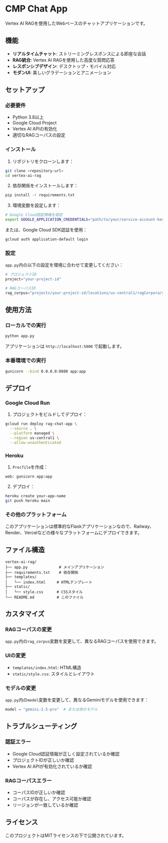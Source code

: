 # CMP Chat App

Vertex AI RAGを使用したWebベースのチャットアプリケーションです。

## 機能

- **リアルタイムチャット**: ストリーミングレスポンスによる即座な会話
- **RAG統合**: Vertex AI RAGを使用した高度な質問応答
- **レスポンシブデザイン**: デスクトップ・モバイル対応
- **モダンUI**: 美しいグラデーションとアニメーション

## セットアップ

### 必要要件

- Python 3.8以上
- Google Cloud Project
- Vertex AI APIの有効化
- 適切なRAGコーパスの設定

### インストール

1. リポジトリをクローンします：
```bash
git clone <repository-url>
cd vertex-ai-rag
```

2. 依存関係をインストールします：
```bash
pip install -r requirements.txt
```

3. 環境変数を設定します：
```bash
# Google Cloud認証情報を設定
export GOOGLE_APPLICATION_CREDENTIALS="path/to/your/service-account-key.json"
```

または、Google Cloud SDK認証を使用：
```bash
gcloud auth application-default login
```

### 設定

`app.py`内の以下の設定を環境に合わせて変更してください：

```python
# プロジェクトID
project="your-project-id"

# RAGコーパスID
rag_corpus="projects/your-project-id/locations/us-central1/ragCorpora/your-corpus-id"
```

## 使用方法

### ローカルでの実行

```bash
python app.py
```

アプリケーションは `http://localhost:5000` で起動します。

### 本番環境での実行

```bash
gunicorn --bind 0.0.0.0:8080 app:app
```

## デプロイ

### Google Cloud Run

1. プロジェクトをビルドしてデプロイ：
```bash
gcloud run deploy rag-chat-app \
  --source . \
  --platform managed \
  --region us-central1 \
  --allow-unauthenticated
```

### Heroku

1. `Procfile`を作成：
```
web: gunicorn app:app
```

2. デプロイ：
```bash
heroku create your-app-name
git push heroku main
```

### その他のプラットフォーム

このアプリケーションは標準的なFlaskアプリケーションなので、Railway、Render、Vercelなどの様々なプラットフォームにデプロイできます。

## ファイル構造

```
vertex-ai-rag/
├── app.py              # メインアプリケーション
├── requirements.txt    # 依存関係
├── templates/
│   └── index.html     # HTMLテンプレート
├── static/
│   └── style.css      # CSSスタイル
└── README.md          # このファイル
```

## カスタマイズ

### RAGコーパスの変更

`app.py`内の`rag_corpus`変数を変更して、異なるRAGコーパスを使用できます。

### UIの変更

- `templates/index.html`: HTML構造
- `static/style.css`: スタイルとレイアウト

### モデルの変更

`app.py`内の`model`変数を変更して、異なるGeminiモデルを使用できます：

```python
model = "gemini-2.5-pro"  # または他のモデル
```

## トラブルシューティング

### 認証エラー

- Google Cloud認証情報が正しく設定されているか確認
- プロジェクトIDが正しいか確認
- Vertex AI APIが有効化されているか確認

### RAGコーパスエラー

- コーパスIDが正しいか確認
- コーパスが存在し、アクセス可能か確認
- リージョンが一致しているか確認

## ライセンス

このプロジェクトはMITライセンスの下で公開されています。 